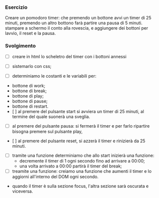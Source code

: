 ### Esercizio
Creare un pomodoro timer: che premendo un bottone avvi un timer di 25 minuti, premendo un altro bottono farà partire una pausa di 5 minuti.
stampare a schermo il conto alla rovescia, e aggiungere dei bottoni per lavvio, il reset e la pausa.

### Svolgimento
- [ ] creare in html lo scheletro del timer con i bottoni annessi
- [ ] sistemarlo con css;

- [ ] determiniamo le costanti e le variabili per:
- bottone di work;
- bottone di break;
- bottone di play;
- bottone di pause;
- bottone di restart.
- [ ] al premere del pulsante start si avviera un timer di 25 minuti, al termine del quale suonerà una sveglia.
- [ ] al premere del pulsante pausa: si fermerà il timer e per farlo ripartire bisogna premere sul pulsante play,
- [ ] al premere del pulsante reset, si azzerà il timer e rinizierà da 25 minuti.

- [ ] tramite una funzione determiniamo che allo start inizierà una funzione:
  - decremente il timer di 1 ogni secondo fino ad arrivare a 00:00;
  - una volta arrivato a 00:00 partirà il timer del break;
- [ ] treamite una funzione: creiamo una funzione che aumenti il timer e lo aggiorni all'interno del DOM ogni secondo.

- quando il timer è sulla sezione focus, l'altra sezione sarà oscurata e viceversa.